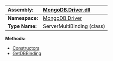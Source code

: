 | **Assembly:** | [MongoDB.Driver.dll](MongoDB_Driver.md) |
|:--------------|:----------------------------------------|
| **Namespace:** | [MongoDB.Driver](N_MongoDB_Driver.md)   |
| **Type Name:** | ServerMultiBinding (class)              |

**Methods:**
  * [Constructors](#Constructors.md)
  * [GetDBBinding](#GetDBBinding.md)
